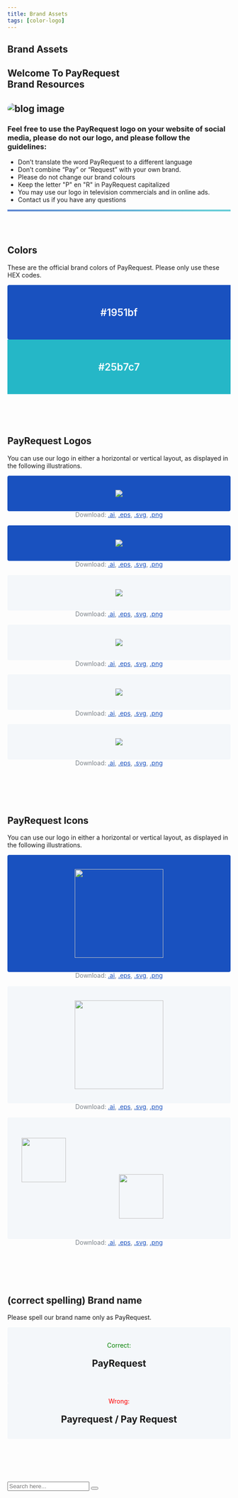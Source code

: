 ```yaml
---
title: Brand Assets
tags: [color-logo]
---
```






  <!-- Breadcrumb Start -->
 <section class="breadcrumb-area">
         <div class="breadcrumb-shape"></div>
         <div class="container">
            <div class="row">
               <div class="col-lg-12">
                  <div class="breadcrumb-inn">
                     <div class="section-title wow fadeInUp" data-wow-duration="1s" data-wow-delay="0.3s">
                       <h2>Brand <span>Assets</span></h2>
                     </div>
                  </div>
               </div>
            </div>
         </div>
      </section>
<!-- Breadcrumb End -->
       
<section class="about-page-section section_100 brand-assets">


<div class="container">
            <div class="row">
               <div class="col-lg-12">
                  <div class="section-title wow fadeInUp" data-wow-duration="1s" data-wow-delay="0.3s" style="visibility: visible; animation-duration: 1s; animation-delay: 0.3s; animation-name: fadeInUp;">
                     <h2>Welcome To PayRequest<br>
<span>Brand Resources

</span>

</h2>
                  </div>
               </div>
            </div>
            <div class="row align-items-center">
               <div class="col-lg-5 lg-1">
                  <div class="about-page-left wow fadeInLeft" data-wow-duration="1s" data-wow-delay="0.5s" style="visibility: visible; animation-duration: 1s; animation-delay: 0.5s; animation-name: fadeInLeft;">
                     <h2 class="mr-5"><div class="">
                        <img src="https://i.imgur.com/DC1VKQ4.png" alt="blog image" style="
    border-radius: 20px;
">
                     </div></h2>
                  </div>
               </div>
               <div class="col-lg-6">
                  <div class="choose-left about-page-text wow fadeInRight" data-wow-duration="1s" data-wow-delay="0.6s" style="visibility: visible; animation-duration: 1s; animation-delay: 0.6s; animation-name: fadeInRight;">
                     <h3>Feel free to use the PayRequest logo on your website of social media, please do not our logo, and please follow the guidelines:
</h3>

<ul>
                        <li><i class="fa fa-times"></i> Don’t translate the word PayRequest to a different language </li>
                        <li><i class="fa fa-times"></i> Don’t combine “Pay” or “Request” with your own brand.</li>
                        <li><i class="fa fa-times"></i>Please do not change our brand colours
</li>
                        <li><i class="fa fa-check-square-o"></i>Keep the letter "P" en "R" in PayRequest capitalized</li>
                        <li><i class="fa fa-check-square-o"></i>You may use our logo in television commercials and in online ads.</li>
                        <li><i class="fa fa-check-square-o"></i>Contact us if you have any questions</li>
                     </ul>
</div>
               </div>
            </div>
         </div>



<hr style="height: 4px;background: linear-gradient(130deg, #1951bf 0%, #25b7c7 89%) !important;opacity: 0.7;">      


 <div class="container brand-assets-colors">
        <div class="row align-items-center">
               <div class="col-lg-4 lg-1">
                  <div class="about-page-left wow fadeInLeft" data-wow-duration="1s" data-wow-delay="0.5s" style="visibility: visible; animation-duration: 1s; animation-delay: 0.5s; animation-name: fadeInLeft;">
                  

 <h2>Colors</h2>
               <p>These are the official brand colors of PayRequest. Please only use these HEX codes.</p>


</div>
               </div>


<div class="brand-color col-md-4">
                     <div class="color-1"> #1951bf</div>
                  </div>
                  <div class="brand-color col-md-4">
                     <div class="color-2">#25b7c7</div>
                  </div>


</div>
         </div>




<div class="container brand-assets-colors">
            <div class="row align-items-center">
               <div class="col-lg-3 lg-1">
                  <div class="about-page-left wow fadeInLeft" data-wow-duration="1s" data-wow-delay="0.5s" style="visibility: visible; animation-duration: 1s; animation-delay: 0.5s; animation-name: fadeInLeft;">
                  
<div class="asset-description">
               <h2>PayRequest Logos</h2>
               <p>You can use our logo in either a horizontal or vertical layout, as displayed in the following illustrations.

</p>
            </div>

</div>
               </div>



<div class="logo-variation light col-md-3">
                     <div class="horizontal">
                        <div class="logo-bg">
                           <img src="https://payrequest.io/assets/logos/Rectangle%20logo%20white.svg">
                        </div>
                        <div class="logo-download-links">
                           Download: <a href="https://s8333.pcdn.co/wp-content/themes/edd-v2/includes/assets/brand-assets/logos/horizontal/logo-edd-light.ai" target="_blank">.ai</a>,
                           <a href="https://s8333.pcdn.co/wp-content/themes/edd-v2/includes/assets/brand-assets/logos/horizontal/logo-edd-light.eps" target="_blank">.eps</a>,
                           <a href="https://s8333.pcdn.co/wp-content/themes/edd-v2/includes/assets/brand-assets/logos/horizontal/logo-edd-light.svg" target="_blank">.svg</a>,
                           <a href="https://s8333.pcdn.co/wp-content/themes/edd-v2/includes/assets/brand-assets/logos/horizontal/logo-edd-light.png" target="_blank">.png</a>
                        </div>
                     </div>
                     <div class="vertical">
                        <div class="logo-bg">
                           <img src="https://payrequest.io/assets/logos/Square%20logo%20white.svg">
                        </div>
                        <div class="logo-download-links">
                           Download: <a href="https://s8333.pcdn.co/wp-content/themes/edd-v2/includes/assets/brand-assets/logos/vertical/logo-edd-light.ai" target="_blank">.ai</a>,
                           <a href="https://s8333.pcdn.co/wp-content/themes/edd-v2/includes/assets/brand-assets/logos/vertical/logo-edd-light.eps" target="_blank">.eps</a>,
                           <a href="https://s8333.pcdn.co/wp-content/themes/edd-v2/includes/assets/brand-assets/logos/vertical/logo-edd-light.svg" target="_blank">.svg</a>,
                           <a href="https://s8333.pcdn.co/wp-content/themes/edd-v2/includes/assets/brand-assets/logos/vertical/logo-edd-light.png" target="_blank">.png</a>
                        </div>
                     </div>
                  </div>
                  


<div class="logo-variation dark col-md-3">
                     <div class="horizontal">
                        <div class="logo-bg">
                           <img src="https://payrequest.io/assets/logos/payrequest-logo-color.png">
                        </div>
                        <div class="logo-download-links">
                           Download: <a href="https://s8333.pcdn.co/wp-content/themes/edd-v2/includes/assets/brand-assets/logos/horizontal/logo-edd-dark.ai" target="_blank">.ai</a>,
                           <a href="https://s8333.pcdn.co/wp-content/themes/edd-v2/includes/assets/brand-assets/logos/horizontal/logo-edd-dark.eps" target="_blank">.eps</a>,
                           <a href="https://s8333.pcdn.co/wp-content/themes/edd-v2/includes/assets/brand-assets/logos/horizontal/logo-edd-dark.svg" target="_blank">.svg</a>,
                           <a href="https://s8333.pcdn.co/wp-content/themes/edd-v2/includes/assets/brand-assets/logos/horizontal/logo-edd-dark.png" target="_blank">.png</a>
                        </div>
                     </div>
                     <div class="vertical">
                        <div class="logo-bg">
                           <img src="https://payrequest.io/assets/logos/Square Logo CMYK.svg">
                        </div>
                        <div class="logo-download-links">
                           Download: <a href="https://s8333.pcdn.co/wp-content/themes/edd-v2/includes/assets/brand-assets/logos/vertical/logo-edd-dark.ai" target="_blank">.ai</a>,
                           <a href="https://s8333.pcdn.co/wp-content/themes/edd-v2/includes/assets/brand-assets/logos/vertical/logo-edd-dark.eps" target="_blank">.eps</a>,
                           <a href="https://s8333.pcdn.co/wp-content/themes/edd-v2/includes/assets/brand-assets/logos/vertical/logo-edd-dark.svg" target="_blank">.svg</a>,
                           <a href="https://s8333.pcdn.co/wp-content/themes/edd-v2/includes/assets/brand-assets/logos/vertical/logo-edd-dark.png" target="_blank">.png</a>
                        </div>
                     </div>
                  </div><div class="logo-variation dark col-md-3">
                     <div class="horizontal">
                        <div class="logo-bg">
                           <img src="https://payrequest.io/assets/logos/Rectangle Logo Black.png">
                        </div>
                        <div class="logo-download-links">
                           Download: <a href="https://s8333.pcdn.co/wp-content/themes/edd-v2/includes/assets/brand-assets/logos/horizontal/logo-edd-dark.ai" target="_blank">.ai</a>,
                           <a href="https://s8333.pcdn.co/wp-content/themes/edd-v2/includes/assets/brand-assets/logos/horizontal/logo-edd-dark.eps" target="_blank">.eps</a>,
                           <a href="https://s8333.pcdn.co/wp-content/themes/edd-v2/includes/assets/brand-assets/logos/horizontal/logo-edd-dark.svg" target="_blank">.svg</a>,
                           <a href="https://s8333.pcdn.co/wp-content/themes/edd-v2/includes/assets/brand-assets/logos/horizontal/logo-edd-dark.png" target="_blank">.png</a>
                        </div>
                     </div>
                     <div class="vertical">
                        <div class="logo-bg">
                           <img src="https://payrequest.io/assets/logos/Square Logo Black.svg">
                        </div>
                        <div class="logo-download-links">
                           Download: <a href="https://s8333.pcdn.co/wp-content/themes/edd-v2/includes/assets/brand-assets/logos/vertical/logo-edd-dark.ai" target="_blank">.ai</a>,
                           <a href="https://s8333.pcdn.co/wp-content/themes/edd-v2/includes/assets/brand-assets/logos/vertical/logo-edd-dark.eps" target="_blank">.eps</a>,
                           <a href="https://s8333.pcdn.co/wp-content/themes/edd-v2/includes/assets/brand-assets/logos/vertical/logo-edd-dark.svg" target="_blank">.svg</a>,
                           <a href="https://s8333.pcdn.co/wp-content/themes/edd-v2/includes/assets/brand-assets/logos/vertical/logo-edd-dark.png" target="_blank">.png</a>
                        </div>
                     </div>
                  </div>
        




</div>
         </div>


<div class="container brand-assets-colors">
            <div class="row align-items-center">
               <div class="col-lg-3 lg-1">
                  <div class="about-page-left wow fadeInLeft" data-wow-duration="1s" data-wow-delay="0.5s" style="visibility: visible; animation-duration: 1s; animation-delay: 0.5s; animation-name: fadeInLeft;">
                  
<div class="asset-description">
               <h2>PayRequest Icons</h2>
               <p>You can use our logo in either a horizontal or vertical layout, as displayed in the following illustrations.

</p>
            </div>

</div>
               </div>



<div class="logo-variation light col-md-3">

<div class="vertical">
                        <div class="logo-bg">
                           <img src="https://payrequest.io/assets/logos/Icon%20white.svg" style="
    height: 200px;
">
                        </div>
                        <div class="logo-download-links">
                           Download: <a href="https://s8333.pcdn.co/wp-content/themes/edd-v2/includes/assets/brand-assets/logos/vertical/logo-edd-light.ai" target="_blank">.ai</a>,
                           <a href="https://s8333.pcdn.co/wp-content/themes/edd-v2/includes/assets/brand-assets/logos/vertical/logo-edd-light.eps" target="_blank">.eps</a>,
                           <a href="https://s8333.pcdn.co/wp-content/themes/edd-v2/includes/assets/brand-assets/logos/vertical/logo-edd-light.svg" target="_blank">.svg</a>,
                           <a href="https://s8333.pcdn.co/wp-content/themes/edd-v2/includes/assets/brand-assets/logos/vertical/logo-edd-light.png" target="_blank">.png</a>
                        </div>
                     </div>
                  </div>
                  


<div class="logo-variation dark col-md-3">
                     
<div class="vertical">
                        <div class="logo-bg">
                           <img src="https://payrequest.io/assets/logos/favicon.svg" style="
    height: 200px;
">
                        </div>
                        <div class="logo-download-links">
                           Download: <a href="https://s8333.pcdn.co/wp-content/themes/edd-v2/includes/assets/brand-assets/logos/vertical/logo-edd-dark.ai" target="_blank">.ai</a>,
                           <a href="https://s8333.pcdn.co/wp-content/themes/edd-v2/includes/assets/brand-assets/logos/vertical/logo-edd-dark.eps" target="_blank">.eps</a>,
                           <a href="https://s8333.pcdn.co/wp-content/themes/edd-v2/includes/assets/brand-assets/logos/vertical/logo-edd-dark.svg" target="_blank">.svg</a>,
                           <a href="https://s8333.pcdn.co/wp-content/themes/edd-v2/includes/assets/brand-assets/logos/vertical/logo-edd-dark.png" target="_blank">.png</a>
                        </div>
                     </div>
                  </div><div class="logo-variation dark col-md-3">
                     
<div class="vertical">
                        <div class="logo-bg">
                           

<p><img src="https://payrequest.io/assets/logos/Icon Light Blue Aqua.png?" style="
    height: 100px;
    float: left;
">
</p><br>  <br>  <br><br>

<img src="https://payrequest.io/assets/logos/Icon Dark Blue.png" style="
    height: 100px;
">
                        </div>
                        <div class="logo-download-links">
                           Download: <a href="https://s8333.pcdn.co/wp-content/themes/edd-v2/includes/assets/brand-assets/logos/vertical/logo-edd-dark.ai" target="_blank">.ai</a>,
                           <a href="https://s8333.pcdn.co/wp-content/themes/edd-v2/includes/assets/brand-assets/logos/vertical/logo-edd-dark.eps" target="_blank">.eps</a>,
                           <a href="https://s8333.pcdn.co/wp-content/themes/edd-v2/includes/assets/brand-assets/logos/vertical/logo-edd-dark.svg" target="_blank">.svg</a>,
                           <a href="https://s8333.pcdn.co/wp-content/themes/edd-v2/includes/assets/brand-assets/logos/vertical/logo-edd-dark.png" target="_blank">.png</a>
                        </div>
                     </div>
                  </div>
        




</div>
         </div>




<div class="container brand-assets-colors">
            <div class="row align-items-center">
               <div class="col-lg-3 lg-1">
                  <div class="about-page-left wow fadeInLeft" data-wow-duration="1s" data-wow-delay="0.5s" style="visibility: visible; animation-duration: 1s; animation-delay: 0.5s; animation-name: fadeInLeft;">
                  
<div class="asset-description">
               <h2>(correct spelling) Brand name</h2>
               <p>Please spell our brand name only as PayRequest.
</p>
            </div>

</div>
               </div>




<div class="logo-variation dark col-md-5">
                     
<div class="vertical">
                        <div class="logo-bg">
                           <small style="font-size:14px;color:green;">Correct:</small>

<h2 style="margin:20px 0 0 0;">PayRequest</h2>
                        </div>
                        
</div>
                  </div>

<div class="logo-variation dark col-md-4">
                     
<div class="vertical">
                        <div class="logo-bg">
                           <small style="font-size:14px;color:red;">Wrong:</small>

<h2 style="margin:20px 0 0 0;">Payrequest / Pay Request</h2>
                        </div>
                        
</div>
                  </div>
        
</div>
         </div>


</section>





<style>
   .brand-assets{padding-bottom:4rem}.brand-assets [class*="brand-assets-"]{padding:2rem 0}
   .brand-assets [class*="brand-assets-"]>[class*="col-"]
   .asset-description{margin-bottom:2rem}
   .brand-assets [class*="brand-assets-"]
   .brand-color{text-align:center;margin-top:0 !important}@media all and (min-width:768px){
      .brand-assets [class*="brand-assets-"]
      .brand-color:nth-child(1){padding-right:0}
      .brand-assets [class*="brand-assets-"]
      .brand-color:nth-child(2){padding:0}
      .brand-assets [class*="brand-assets-"]
      .brand-color:nth-child(3){padding-left:0}}
      .brand-assets [class*="brand-assets-"]
      .brand-color [class*="color-"]{color:#fff;font-size:1.4rem;font-weight:600;padding:2rem}@media all and (min-width:768px){
      .brand-assets [class*="brand-assets-"]
      .brand-color [class*="color-"]{padding:3rem 2rem}}
      .brand-assets [class*="brand-assets-"]
      .brand-color .color-1{background:#1951bf;border-radius:4px 4px 0 0}@media all and (min-width:768px){
      .brand-assets [class*="brand-assets-"]
      .brand-color .color-1{border-radius:4px 0 0 4px}}
      .brand-assets [class*="brand-assets-"]
      .brand-color .color-2{background:#25b7c7}
      .brand-assets [class*="brand-assets-"]
      .logo-variation{text-align:center}
      .brand-assets [class*="brand-assets-"]
      .logo-variation .logo-bg{padding:2rem;border-radius:4px}
      .brand-assets [class*="brand-assets-"]
      .logo-variation .logo-download-links{display:block;font-size:.87rem;margin-bottom:1rem;color:#7a8188}
      .brand-assets [class*="brand-assets-"] .logo-variation .logo-download-links a{color:#1951bf;text-decoration:underline}
      .brand-assets [class*="brand-assets-"] .logo-variation .logo-download-links a:hover{text-decoration:none}
      .brand-assets [class*="brand-assets-"] .logo-variation.light .logo-bg{background:#1951bf}
      .brand-assets [class*="brand-assets-"] .logo-variation.dark .logo-bg{background:#f4f7fa}

</style>






 <!-- Search Overlay -->
<div class="search-overlay">
         <div class="d-table">
            <div class="d-table-cell">
               <div class="search-overlay-layer"></div>
               <div class="search-overlay-layer"></div>
               <div class="search-overlay-layer"></div>
               <div class="search-overlay-close">
                  <span class="search-overlay-close-line"></span>
                  <span class="search-overlay-close-line"></span>
               </div>
               <div class="search-overlay-form">
                  <form>
                     <input type="text" class="input-search" placeholder="Search here...">
                     <button type="submit"><i class="fa fa-search"></i></button>
                  </form>
               </div>
            </div>
         </div>
      </div>
<!-- End Search Overlay -->
